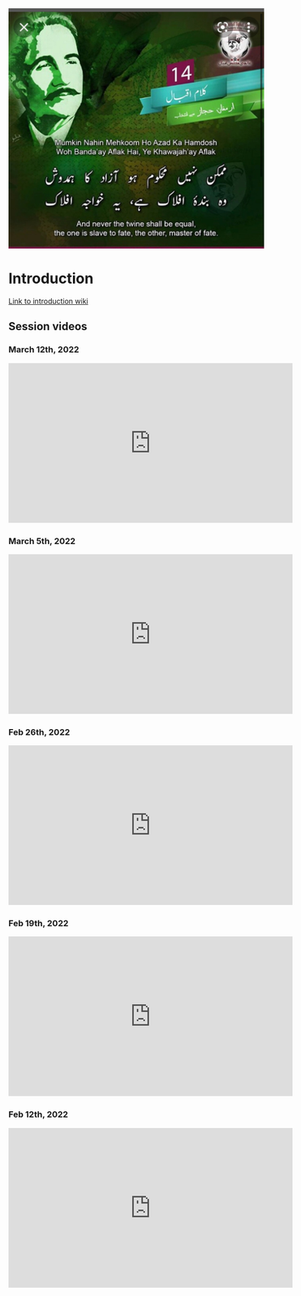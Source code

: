 <img src="images/humdosh.jpeg">

# Introduction 
[Link to introduction wiki](https://github.com/KUCSG/humdosh/wiki)


## Session videos

### March 12th, 2022
<iframe width="560" height="315" src="https://www.youtube.com/embed/Pf4F6Ihus0w" title="Session #5" frameborder="0" allow="accelerometer; autoplay; clipboard-write; encrypted-media; gyroscope; picture-in-picture" allowfullscreen></iframe>

### March 5th, 2022
<iframe width="560" height="315" src="https://www.youtube.com/embed/p9DPGHVZ-YU" title="Session #4" frameborder="0" allow="accelerometer; autoplay; clipboard-write; encrypted-media; gyroscope; picture-in-picture" allowfullscreen></iframe>

### Feb 26th, 2022
<iframe width="560" height="315" src="https://www.youtube.com/embed/71A2pbJh834" title="Session #3" frameborder="0" allow="accelerometer; autoplay; clipboard-write; encrypted-media; gyroscope; picture-in-picture" allowfullscreen></iframe>

### Feb 19th, 2022
<iframe width="560" height="315" src="https://www.youtube.com/embed/G4fH-ran6Mw" title="Session #2" frameborder="0" allow="accelerometer; autoplay; clipboard-write; encrypted-media; gyroscope; picture-in-picture" allowfullscreen></iframe>

### Feb 12th, 2022
<iframe width="560" height="315" src="https://www.youtube.com/embed/4gnY0ViDNKo" title="Session #1" frameborder="0" allow="accelerometer; autoplay; clipboard-write; encrypted-media; gyroscope; picture-in-picture" allowfullscreen></iframe>



